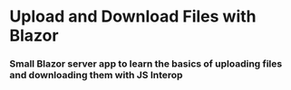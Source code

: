 # Upload and Download Files with Blazor

### Small Blazor server app to learn the basics of uploading files and downloading them with JS Interop